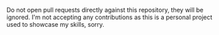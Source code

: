 Do not open pull requests directly against this repository, they will be ignored. I'm not accepting any contributions as this is a personal project used to showcase my skills, sorry.
